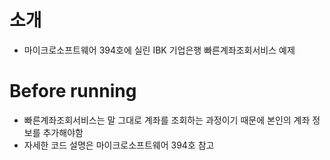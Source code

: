 # 소개
* 마이크로소프트웨어 394호에 실린 IBK 기업은행 빠른계좌조회서비스 예제

# Before running
* 빠른계좌조회서비스는 말 그대로 계좌를 조회하는 과정이기 때문에 본인의 계좌 정보를 추가해야함
* 자세한 코드 설명은 마이크로소프트웨어 394호 참고
